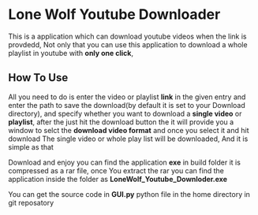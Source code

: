 # Lone Wolf Youtube Downloader

  This is a application which can download youtube videos when the link is provdedd, Not only that you can use this application to download
  a whole playlist in youtube with **only one click**,

## How To Use

  All you need to do is enter the video or playlist **link** in the given entry and enter the path to save the download(by default it is set to 
  your Download directory), and specify whether you want to download a **single video** or **playlist**,
  after the just hit the download button the it will provide you a window to selct the **download video format** and once you select it and hit 
  download The single video or whole play list will be downloaded, And it is simple as that


Download and enjoy you can find the application **exe** in build folder it is compressed as a rar file, once You extract the rar you can find
the application inside the folder as **LoneWolf_Youtube_Downloder.exe**

You can get the source code in **GUI.py** python file in the home directory in git reposatory
